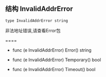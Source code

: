 ## 结构 InvalidAddrError

	type InvalidAddrError string

非法地址错误,请查看Error包
	
====
- func (e InvalidAddrError) Error() string

- func (e InvalidAddrError) Temporary() bool

- func (e InvalidAddrError) Timeout() bool

